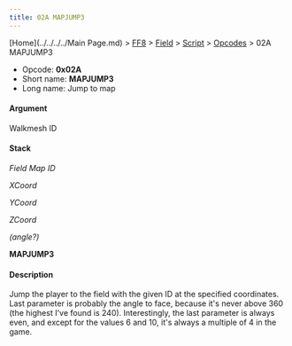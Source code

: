 ```yaml
---
title: 02A MAPJUMP3
---
```


[Home](../../../../Main Page.md) > [FF8](../../../../FF8.md) > [Field](../../../Field.md) > [Script](../../Script.md) > [Opcodes](../Opcodes.md) > 02A MAPJUMP3

-   Opcode: **0x02A**
-   Short name: **MAPJUMP3**
-   Long name: Jump to map

#### Argument

Walkmesh ID

#### Stack

  
*Field Map ID*

*XCoord*

*YCoord*

*ZCoord*

*(angle?)*

**MAPJUMP3**

#### Description

Jump the player to the field with the given ID at the specified coordinates. Last parameter is probably the angle to face, because it's never above 360 (the highest I've found is 240). Interestingly, the last parameter is always even, and except for the values 6 and 10, it's always a multiple of 4 in the game.
